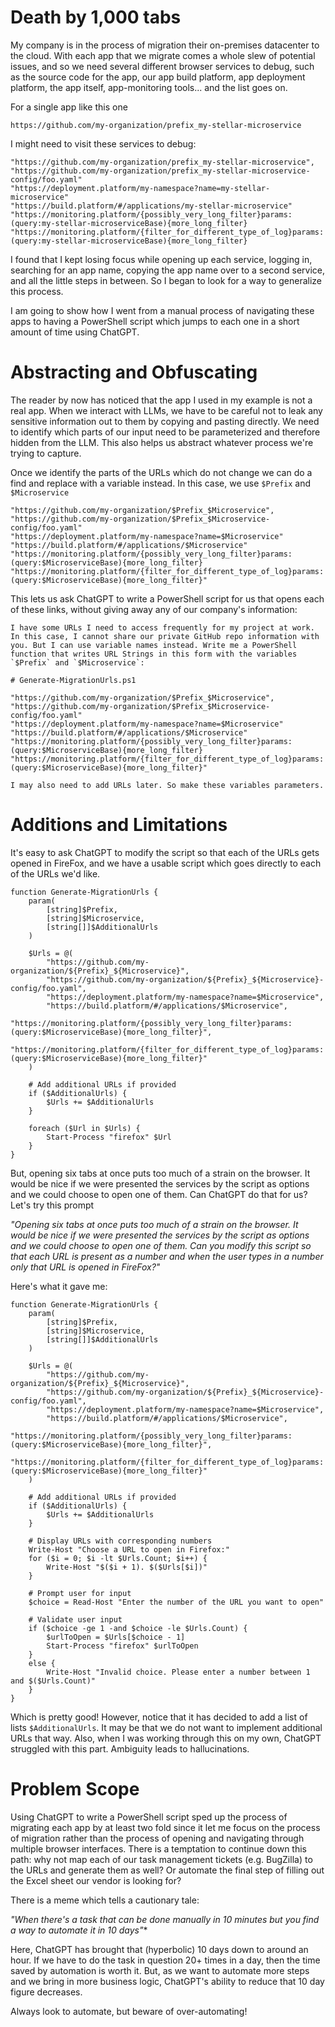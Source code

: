 # Death by 1,000 tabs

My company is in the process of migration their on-premises datacenter to the cloud. With each app that we migrate comes a whole slew of potential issues, and so we need several different browser services to debug, such as the source code for the app, our app build platform, app deployment platform, the app itself, app-monitoring tools... and the list goes on.

For a single app like this one
```
https://github.com/my-organization/prefix_my-stellar-microservice
```

I might need to visit these services to debug:
```
"https://github.com/my-organization/prefix_my-stellar-microservice",
"https://github.com/my-organization/prefix_my-stellar-microservice-config/foo.yaml"
"https://deployment.platform/my-namespace?name=my-stellar-microservice"
"https://build.platform/#/applications/my-stellar-microservice"
"https://monitoring.platform/{possibly_very_long_filter}params:(query:my-stellar-microserviceBase){more_long_filter}
"https://monitoring.platform/{filter_for_different_type_of_log}params:(query:my-stellar-microserviceBase){more_long_filter}
```

I found that I kept losing focus while opening up each service, logging in, searching for an app name, copying the app name over to a second service, and all the little steps in between. So I began to look for a way to generalize this process.

I am going to show how I went from a manual process of navigating these apps to having a PowerShell script which jumps to each one in a short amount of time using ChatGPT.

# Abstracting and Obfuscating

The reader by now has noticed that the app I used in my example is not a real app. When we interact with LLMs, we have to be careful not to leak any sensitive information out to them by copying and pasting directly. We need to identify which parts of our input need to be parameterized and therefore hidden from the LLM. This also helps us abstract whatever process we're trying to capture.

Once we identify the parts of the URLs which do not change we can do a find and replace with a variable instead. In this case, we use `$Prefix` and `$Microservice`

```
"https://github.com/my-organization/$Prefix_$Microservice",
"https://github.com/my-organization/$Prefix_$Microservice-config/foo.yaml"
"https://deployment.platform/my-namespace?name=$Microservice"
"https://build.platform/#/applications/$Microservice"
"https://monitoring.platform/{possibly_very_long_filter}params:(query:$MicroserviceBase){more_long_filter}
"https://monitoring.platform/{filter_for_different_type_of_log}params:(query:$MicroserviceBase){more_long_filter}"
```

This lets us ask ChatGPT to write a PowerShell script for us that opens each of these links, without giving away any of our company's information:

```
I have some URLs I need to access frequently for my project at work. In this case, I cannot share our private GitHub repo information with you. But I can use variable names instead. Write me a PowerShell function that writes URL Strings in this form with the variables `$Prefix` and `$Microservice`:

# Generate-MigrationUrls.ps1

"https://github.com/my-organization/$Prefix_$Microservice",
"https://github.com/my-organization/$Prefix_$Microservice-config/foo.yaml"
"https://deployment.platform/my-namespace?name=$Microservice"
"https://build.platform/#/applications/$Microservice"
"https://monitoring.platform/{possibly_very_long_filter}params:(query:$MicroserviceBase){more_long_filter}
"https://monitoring.platform/{filter_for_different_type_of_log}params:(query:$MicroserviceBase){more_long_filter}"

I may also need to add URLs later. So make these variables parameters.
```
# Additions and Limitations

It's easy to ask ChatGPT to modify the script so that each of the URLs gets opened in FireFox, and we have a usable script which goes directly to each of the URLs we'd like.

```
function Generate-MigrationUrls {
    param(
        [string]$Prefix,
        [string]$Microservice,
        [string[]]$AdditionalUrls
    )

    $Urls = @(
        "https://github.com/my-organization/${Prefix}_${Microservice}",
        "https://github.com/my-organization/${Prefix}_${Microservice}-config/foo.yaml",
        "https://deployment.platform/my-namespace?name=$Microservice",
        "https://build.platform/#/applications/$Microservice",
        "https://monitoring.platform/{possibly_very_long_filter}params:(query:$MicroserviceBase){more_long_filter}",
        "https://monitoring.platform/{filter_for_different_type_of_log}params:(query:$MicroserviceBase){more_long_filter}"
    )

    # Add additional URLs if provided
    if ($AdditionalUrls) {
        $Urls += $AdditionalUrls
    }

    foreach ($Url in $Urls) {
        Start-Process "firefox" $Url
    }
}
```

But, opening six tabs at once puts too much of a strain on the browser. It would be nice if we were presented the services by the script as options and we could choose to open one of them. Can ChatGPT do that for us? Let's try this prompt

*"Opening six tabs at once puts too much of a strain on the browser. It would be nice if we were presented the services by the script as options and we could choose to open one of them. Can you modify this script so that each URL is present as a number and when the user types in a number only that URL is opened in FireFox?"*

Here's what it gave me:

```
function Generate-MigrationUrls {
    param(
        [string]$Prefix,
        [string]$Microservice,
        [string[]]$AdditionalUrls
    )

    $Urls = @(
        "https://github.com/my-organization/${Prefix}_${Microservice}",
        "https://github.com/my-organization/${Prefix}_${Microservice}-config/foo.yaml",
        "https://deployment.platform/my-namespace?name=$Microservice",
        "https://build.platform/#/applications/$Microservice",
        "https://monitoring.platform/{possibly_very_long_filter}params:(query:$MicroserviceBase){more_long_filter}",
        "https://monitoring.platform/{filter_for_different_type_of_log}params:(query:$MicroserviceBase){more_long_filter}"
    )

    # Add additional URLs if provided
    if ($AdditionalUrls) {
        $Urls += $AdditionalUrls
    }

    # Display URLs with corresponding numbers
    Write-Host "Choose a URL to open in Firefox:"
    for ($i = 0; $i -lt $Urls.Count; $i++) {
        Write-Host "$($i + 1). $($Urls[$i])"
    }

    # Prompt user for input
    $choice = Read-Host "Enter the number of the URL you want to open"

    # Validate user input
    if ($choice -ge 1 -and $choice -le $Urls.Count) {
        $urlToOpen = $Urls[$choice - 1]
        Start-Process "firefox" $urlToOpen
    }
    else {
        Write-Host "Invalid choice. Please enter a number between 1 and $($Urls.Count)"
    }
}
```

Which is pretty good! However, notice that it has decided to add a list of lists `$AdditionalUrls`. It may be that we do not want to implement additional URLs that way. Also, when I was working through this on my own, ChatGPT struggled with this part. Ambiguity leads to hallucinations.

# Problem Scope

Using ChatGPT to write a PowerShell script sped up the process of migrating each app by at least two fold since it let me focus on the process of migration rather than the process of opening and navigating through multiple browser interfaces. There is a temptation to continue down this path: why not map each of our task management tickets (e.g. BugZilla) to the URLs and generate them as well? Or automate the final step of filling out the Excel sheet our vendor is looking for?

There is a meme which tells a cautionary tale:

*"When there's a task that can be done manually in 10 minutes but you find a way to automate it in 10 days"**

Here, ChatGPT has brought that (hyperbolic) 10 days down to around an hour. If we have to do the task in question 20+ times in a day, then the time saved by automation is worth it. But, as we want to automate more steps and we bring in more business logic, ChatGPT's ability to reduce that 10 day figure decreases.

Always look to automate, but beware of over-automating!
